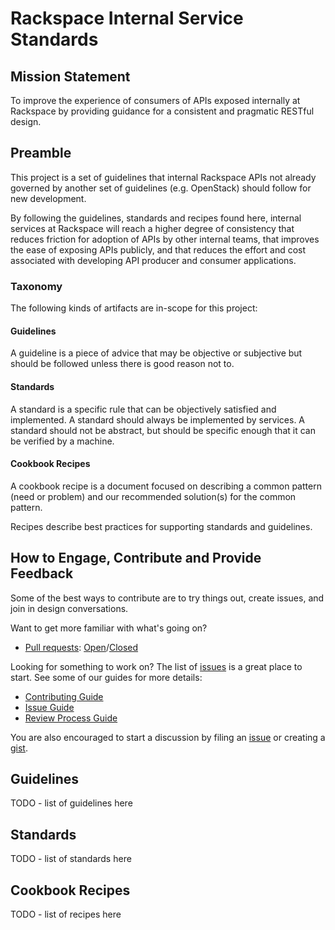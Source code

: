 # Rackspace Internal Service Standards

## Mission Statement

To improve the experience of consumers of APIs exposed internally at Rackspace by providing guidance for a consistent and pragmatic RESTful design.

## Preamble

This project is a set of guidelines that internal Rackspace APIs not already governed by another set of guidelines (e.g. OpenStack) should follow for new development.

By following the guidelines, standards and recipes found here, internal services at Rackspace will reach a higher degree of consistency that reduces friction for adoption of APIs by other internal teams, that improves the ease of exposing APIs publicly, and that reduces the effort and cost associated with developing API producer and consumer applications.

### Taxonomy

The following kinds of artifacts are in-scope for this project:

#### Guidelines

A guideline is a piece of advice that may be objective or subjective but should be followed unless there is good reason not to.

#### Standards

A standard is a specific rule that can be objectively satisfied and implemented. A standard should always be implemented by services.  A standard should not be abstract, but should be specific enough that it can be verified by a machine.

#### Cookbook Recipes

A cookbook recipe is a document focused on describing a common pattern (need or problem) and our recommended solution(s) for the common pattern.

Recipes describe best practices for supporting standards and guidelines.

## How to Engage, Contribute and Provide Feedback

Some of the best ways to contribute are to try things out, create issues, and join in design conversations.

Want to get more familiar with what's going on?

* [Pull requests](https://github.com/rackerlabs/riss/pulls): [Open](https://github.com/rackerlabs/riss/pulls?q=is%3Aopen+is%3Apr)/[Closed](https://github.com/rackerlabs/riss/pulls?q=is%3Apr+is%3Aclosed)

Looking for something to work on? The list of [issues](https://github.com/rackerlabs/riss/issues) is a great place to start. See some of our guides for more details:

* [Contributing Guide](CONTRIBUTING.md)
* [Issue Guide](issue-guide.md)
* [Review Process Guide](review-process.md)

You are also encouraged to start a discussion by filing an [issue](https://guides.github.com/features/issues/) or creating a [gist](https://help.github.com/articles/about-gists/).

## Guidelines

TODO - list of guidelines here

## Standards

TODO - list of standards here

## Cookbook Recipes

TODO - list of recipes here
